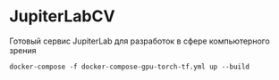 # JupiterLabCV
Готовый сервис JupiterLab для разработок в сфере компьютерного зрения


```
docker-compose -f docker-compose-gpu-torch-tf.yml up --build
```